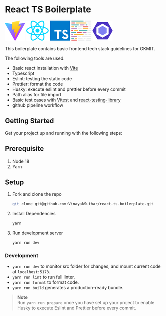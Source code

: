 # React TS Boilerplate

![vite](src/assets/vite.svg)
![react](src/assets/react.svg)
![typescript](src/assets/typescript.svg)
![prettier](src/assets/prettier-2.svg)
![eslint](src/assets/eslint-1.svg)

This boilerplate contains basic frontend tech stack guidelines for GKMIT.

The following tools are used:

- Basic react installation with [Vite](https://vitejs.dev/guide/)
- Typescript
- Eslint: testing the static code
- Prettier: format the code
- Husky: execute eslint and prettier before every commit
- Path alias for file import
- Basic test cases with [Vitest](https://vitest.dev/) and [react-testing-library](https://testing-library.com/docs/react-testing-library/intro/)
- github pipeline workflow

## Getting Started

Get your project up and running with the following steps:

## Prerequisite

1. Node 18
2. Yarn

## Setup

1. Fork and clone the repo

   ```sh
   git clone git@github.com:VinayakSuthar/react-ts-boilerplate.git
   ```

2. Install Dependencies

   ```sh
   yarn
   ```

3. Run development server

   ```sh
   yarn run dev
   ```

### Development

- `yarn run dev` to monitor src folder for changes, and mount current code at `localhost:5173`.
- `yarn run lint` to run full linter.
- `yarn run format` to format code.
- `yarn run build` generates a production-ready bundle.

> **Note**  
> Run `yarn run prepare` once you have set up your project to enable Husky to execute Eslint and Prettier before every commit.
